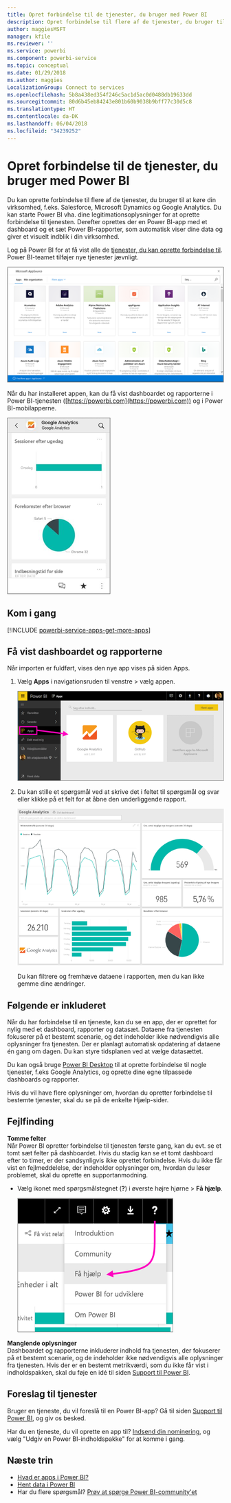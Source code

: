 ```yaml
---
title: Opret forbindelse til de tjenester, du bruger med Power BI
description: Opret forbindelse til flere af de tjenester, du bruger til at køre din virksomhed, f.eks. Salesforce, Microsoft Dynamics CRM og Google Analytics.
author: maggiesMSFT
manager: kfile
ms.reviewer: ''
ms.service: powerbi
ms.component: powerbi-service
ms.topic: conceptual
ms.date: 01/29/2018
ms.author: maggies
LocalizationGroup: Connect to services
ms.openlocfilehash: 5b8a438ed354f246c5ac1d5ac0d0488db19633dd
ms.sourcegitcommit: 80d6b45eb84243e801b60b9038b9bff77c30d5c8
ms.translationtype: HT
ms.contentlocale: da-DK
ms.lasthandoff: 06/04/2018
ms.locfileid: "34239252"
---
```

# <a name="connect-to-the-services-you-use-with-power-bi"></a>Opret forbindelse til de tjenester, du bruger med Power BI
Du kan oprette forbindelse til flere af de tjenester, du bruger til at køre din virksomhed, f.eks. Salesforce, Microsoft Dynamics og Google Analytics. Du kan starte Power BI vha. dine legitimationsoplysninger for at oprette forbindelse til tjenesten. Derefter oprettes der en Power BI-app med et dashboard og et sæt Power BI-rapporter, som automatisk viser dine data og giver et visuelt indblik i din virksomhed. 

Log på Power BI for at få vist alle de [tjenester, du kan oprette forbindelse til](https://app.powerbi.com/getdata/services). Power BI-teamet tilføjer nye tjenester jævnligt.

![AppSource-apps](media/service-connect-to-services/overview.png)

Når du har installeret appen, kan du få vist dashboardet og rapporterne i Power BI-tjenesten ([https://powerbi.com](https://powerbi.com)) og i Power BI-mobilapperne. 

![Google Analytics-app i Power BI-mobilappen](media/service-connect-to-services/power-bi-service-mobile-app-240.png)

## <a name="get-started"></a>Kom i gang
[!INCLUDE [powerbi-service-apps-get-more-apps](./includes/powerbi-service-apps-get-more-apps.md)]

## <a name="view-the-dashboard-and-reports"></a>Få vist dashboardet og rapporterne
Når importen er fuldført, vises den nye app vises på siden Apps.

1. Vælg **Apps** i navigationsruden til venstre > vælg appen.
   
     ![Siden Apps](media/service-connect-to-services/power-bi-service-apps-open-app.png)
2. Du kan stille et spørgsmål ved at skrive det i feltet til spørgsmål og svar eller klikke på et felt for at åbne den underliggende rapport. 
   
    ![Google Analytics-dashboard](media/service-connect-to-services/googleanalytics2.png)
   
    Du kan filtrere og fremhæve dataene i rapporten, men du kan ikke gemme dine ændringer.

## <a name="whats-included"></a>Følgende er inkluderet
Når du har forbindelse til en tjeneste, kan du se en app, der er oprettet for nylig med et dashboard, rapporter og datasæt. Dataene fra tjenesten fokuserer på et bestemt scenarie, og det indeholder ikke nødvendigvis alle oplysninger fra tjenesten. Der er planlagt automatisk opdatering af dataene én gang om dagen. Du kan styre tidsplanen ved at vælge datasættet.

Du kan også bruge [Power BI Desktop](desktop-get-the-desktop.md) til at oprette forbindelse til nogle tjenester, f.eks Google Analytics, og oprette dine egne tilpassede dashboards og rapporter.  

Hvis du vil have flere oplysninger om, hvordan du opretter forbindelse til bestemte tjenester, skal du se på de enkelte Hjælp-sider.

## <a name="troubleshooting"></a>Fejlfinding
**Tomme felter**  
Når Power BI opretter forbindelse til tjenesten første gang, kan du evt. se et tomt sæt felter på dashboardet. Hvis du stadig kan se et tomt dashboard efter to timer, er der sandsynligvis ikke oprettet forbindelse. Hvis du ikke får vist en fejlmeddelelse, der indeholder oplysninger om, hvordan du løser problemet, skal du oprette en supportanmodning.

* Vælg ikonet med spørgsmålstegnet (**?**) i øverste højre hjørne > **Få hjælp**.
  
    ![Få hjælp-ikonet](media/service-connect-to-services/power-bi-service-get-help.png)

**Manglende oplysninger**  
Dashboardet og rapporterne inkluderer indhold fra tjenesten, der fokuserer på et bestemt scenarie, og de indeholder ikke nødvendigvis alle oplysninger fra tjenesten. Hvis der er en bestemt metrikværdi, som du ikke får vist i indholdspakken, skal du føje en idé til siden [Support til Power BI](https://support.powerbi.com/forums/265200-power-bi).

## <a name="suggesting-services"></a>Foreslag til tjenester
Bruger en tjeneste, du vil foreslå til en Power BI-app? Gå til siden [Support til Power BI](https://support.powerbi.com/forums/265200-power-bi), og giv os besked.

Har du en tjeneste, du vil oprette en app til? [Indsend din nominering](https://azure.microsoft.com/marketplace/programs/certified/apply/), og vælg "Udgiv en Power BI-indholdspakke" for at komme i gang.

## <a name="next-steps"></a>Næste trin
* [Hvad er apps i Power BI?](service-install-use-apps.md)
* [Hent data i Power BI](service-get-data.md)
* Har du flere spørgsmål? [Prøv at spørge Power BI-community'et](http://community.powerbi.com/)

